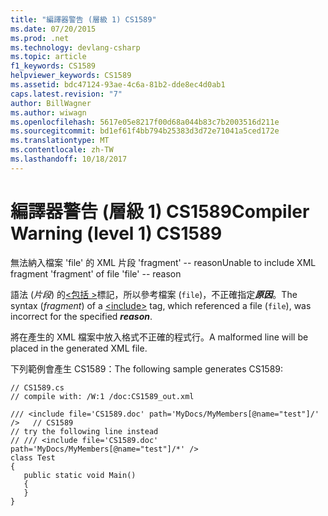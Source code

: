 ```yaml
---
title: "編譯器警告 (層級 1) CS1589"
ms.date: 07/20/2015
ms.prod: .net
ms.technology: devlang-csharp
ms.topic: article
f1_keywords: CS1589
helpviewer_keywords: CS1589
ms.assetid: bdc47124-93ae-4c6a-81b2-dde8ec4d0ab1
caps.latest.revision: "7"
author: BillWagner
ms.author: wiwagn
ms.openlocfilehash: 5617e05e8217f00d68a044b83c7b2003516d211e
ms.sourcegitcommit: bd1ef61f4bb794b25383d3d72e71041a5ced172e
ms.translationtype: MT
ms.contentlocale: zh-TW
ms.lasthandoff: 10/18/2017
---
```

# <a name="compiler-warning-level-1-cs1589"></a><span data-ttu-id="2b58a-102">編譯器警告 (層級 1) CS1589</span><span class="sxs-lookup"><span data-stu-id="2b58a-102">Compiler Warning (level 1) CS1589</span></span>
<span data-ttu-id="2b58a-103">無法納入檔案 'file' 的 XML 片段 'fragment' -- reason</span><span class="sxs-lookup"><span data-stu-id="2b58a-103">Unable to include XML fragment 'fragment' of file 'file' -- reason</span></span>  
  
 <span data-ttu-id="2b58a-104">語法 (*片段*) 的[\<包括 >](../../csharp/programming-guide/xmldoc/include.md)標記，所以參考檔案 (`file`)，不正確指定***原因***。</span><span class="sxs-lookup"><span data-stu-id="2b58a-104">The syntax (*fragment*) of a [\<include>](../../csharp/programming-guide/xmldoc/include.md) tag, which referenced a file (`file`), was incorrect for the specified ***reason***.</span></span>  
  
 <span data-ttu-id="2b58a-105">將在產生的 XML 檔案中放入格式不正確的程式行。</span><span class="sxs-lookup"><span data-stu-id="2b58a-105">A malformed line will be placed in the generated XML file.</span></span>  
  
 <span data-ttu-id="2b58a-106">下列範例會產生 CS1589：</span><span class="sxs-lookup"><span data-stu-id="2b58a-106">The following sample generates CS1589:</span></span>  
  
```  
// CS1589.cs  
// compile with: /W:1 /doc:CS1589_out.xml  
  
/// <include file='CS1589.doc' path='MyDocs/MyMembers[@name="test"]/' />   // CS1589  
// try the following line instead  
// /// <include file='CS1589.doc' path='MyDocs/MyMembers[@name="test"]/*' />  
class Test  
{  
   public static void Main()  
   {  
   }  
}  
```
